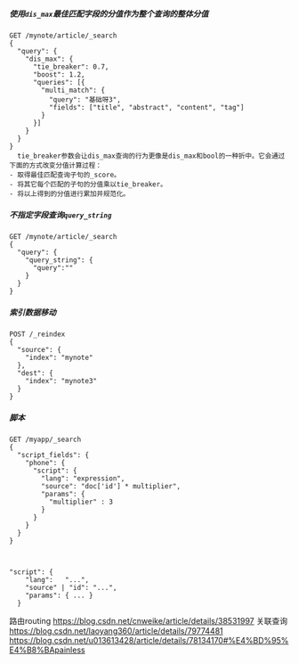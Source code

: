 ##### 使用`dis_max`最佳匹配字段的分值作为整个查询的整体分值
```
GET /mynote/article/_search
{
  "query": {
    "dis_max": {
      "tie_breaker": 0.7,
      "boost": 1.2,
      "queries": [{
        "multi_match": {
          "query": "基础呀3",
          "fields": ["title", "abstract", "content", "tag"]
        }
      }]
    }
  }
}
  tie_breaker参数会让dis_max查询的行为更像是dis_max和bool的一种折中。它会通过下面的方式改变分值计算过程：
- 取得最佳匹配查询子句的_score。
- 将其它每个匹配的子句的分值乘以tie_breaker。
- 将以上得到的分值进行累加并规范化。
```

##### 不指定字段查询`query_string`
```
GET /mynote/article/_search
{
  "query": {
    "query_string": {
      "query":""
    }
  }
}
```
##### 索引数据移动
```
POST /_reindex
{
  "source": {
    "index": "mynote"
  },
  "dest": {
    "index": "mynote3"
  }
}
```

##### 脚本
```
GET /myapp/_search
{
  "script_fields": {
    "phone": {
      "script": {
        "lang": "expression",
        "source": "doc['id'] * multiplier",
        "params": {
          "multiplier" : 3
        }
      }
    }
  }
}



"script": {
    "lang":   "...",  
    "source" | "id": "...", 
    "params": { ... } 
  }
```

路由routing https://blog.csdn.net/cnweike/article/details/38531997
关联查询 https://blog.csdn.net/laoyang360/article/details/79774481
https://blog.csdn.net/u013613428/article/details/78134170#%E4%BD%95%E4%B8%BApainless